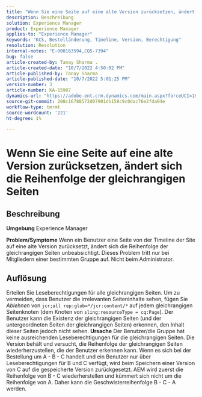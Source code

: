 ```yaml
---
title: "Wenn Sie eine Seite auf eine alte Version zurücksetzen, ändert sich die Reihenfolge der gleichrangigen Seiten"
description: Beschreibung
solution: Experience Manager
product: Experience Manager
applies-to: "Experience Manager"
keywords: "KCS, Bestelländerung, Timeline, Version, Berechtigung"
resolution: Resolution
internal-notes: "E-000163594,CQ5-7394"
bug: false
article-created-by: Tanay Sharma .
article-created-date: "10/7/2022 4:50:02 PM"
article-published-by: Tanay Sharma .
article-published-date: "10/7/2022 5:01:25 PM"
version-number: 3
article-number: KA-15907
dynamics-url: "https://adobe-ent.crm.dynamics.com/main.aspx?forceUCI=1&pagetype=entityrecord&etn=knowledgearticle&id=65f57811-6046-ed11-bba2-0022480868ff"
source-git-commit: 208c16788572d07901db158c9c0dac76e2fda04e
workflow-type: tm+mt
source-wordcount: '221'
ht-degree: 1%

---
```


# Wenn Sie eine Seite auf eine alte Version zurücksetzen, ändert sich die Reihenfolge der gleichrangigen Seiten

## Beschreibung

<b>Umgebung</b>
Experience Manager


<b>Problem/Symptome</b>
Wenn ein Benutzer eine Seite von der Timeline der Site auf eine alte Version zurücksetzt, ändert sich die Reihenfolge der gleichrangigen Seiten unbeabsichtigt. Dieses Problem tritt nur bei Mitgliedern einer bestimmten Gruppe auf. Nicht beim Administrator.


## Auflösung


Erteilen Sie Leseberechtigungen für alle gleichrangigen Seiten. Um zu vermeiden, dass Benutzer die irrelevanten Seiteninhalte sehen, fügen Sie *Ablehnen* von `jcr;all rep:glob=*/jcr:content/*` auf jedem gleichrangigen Seitenknoten (dem Knoten von `sling:resourceType = cq:Page`). Der Benutzer kann die Existenz der gleichrangigen Seiten (und der untergeordneten Seiten der gleichrangigen Seiten) erkennen, den Inhalt dieser Seiten jedoch nicht sehen.
<b>Ursache</b>
Der Benutzer/die Gruppe hat keine ausreichenden Leseberechtigungen für die gleichrangigen Seiten. Die Version behält und versucht, die Reihenfolge der gleichrangigen Seiten wiederherzustellen, die der Benutzer erkennen kann. Wenn es sich bei der Bestellung um A - B - C handelt und ein Benutzer nur über Leseberechtigungen für B und C verfügt, wird beim Speichern einer Version von C auf die gespeicherte Version zurückgesetzt. AEM wird zuerst die Reihenfolge von B - C wiederherstellen und kümmert sich nicht um die Reihenfolge von A. Daher kann die Geschwisterreihenfolge B - C - A werden.
